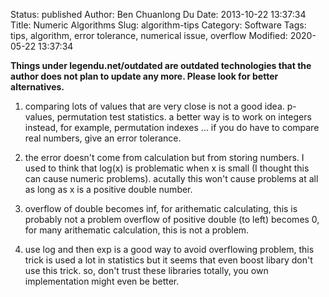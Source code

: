 Status: published
Author: Ben Chuanlong Du
Date: 2013-10-22 13:37:34
Title: Numeric Algorithms
Slug: algorithm-tips
Category: Software
Tags: tips, algorithm, error tolerance, numerical issue, overflow
Modified: 2020-05-22 13:37:34

**Things under legendu.net/outdated are outdated technologies that the author does not plan to update any more. Please look for better alternatives.**
 
1. comparing lots of values that are very close is not a good idea. p-values, permutation test statistics.
    a better way is to work on integers instead, for example, permutation indexes ...
    if you do have to compare real numbers, give an error tolerance. 

2. the error doesn't come from calculation but from storing numbers. 
    I used to think that log(x) is problematic when x is small (I thought this can cause numeric problems).
    acutally this won't cause problems at all as long as x is a positive double number.

3. overflow of double becomes inf, for arithematic calculating, this is probably not a problem
    overflow of positive double (to left) becomes 0, for many arithematic calculation, this is not a problem.

4. use log and then exp is a good way to avoid overflowing problem,
    this trick is used a lot in statistics but it seems that even boost libary don't use this trick.
    so, don't trust these libraries totally, you own implementation might even be better.

